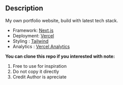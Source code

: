 ## Description

My own portfolio website, build with latest tech stack.

- Framework: [Next.js](https://nextjs.org)
- Deployment: [Vercel](https://vercel.com/home?utm_source=next-site&utm_medium=banner&utm_campaign=home)
- Styling : [Tailwind](https://tailwindcss.com)
- Analytics : [Vercel Analytics](https://vercel.com/docs/concepts/analytics)

**You can clone this repo if you interested with note:**

1. Free to use for inspiration
2. Do not copy it directly
3. Credit Author is apreciate
